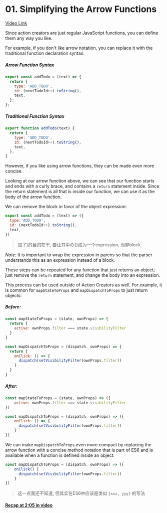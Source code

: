 # 01. Simplifying the Arrow Functions
[Video Link](https://egghead.io/lessons/javascript-redux-simplifying-the-arrow-functions?course=building-react-applications-with-idiomatic-redux)

Since action creators are just regular JavaScript functions, you can define them any way you like.

For example, if you don't like arrow notation, you can replace it with the traditional function declaration syntax:

##### Arrow Function Syntax
``` javascript
export const addTodo = (text) => {
  return {
    type: 'ADD_TODO',
    id: (nextTodoId++).toString(),
    text,
  };
};
```
##### Traditional Function Syntax
``` javascript
export function addTodo(text) {
  return {
    type: 'ADD_TODO',
    id: (nextTodoId++).toString(),
    text,
  };
}
```

However, if you like using arrow functions, they can be made even more concise.


Looking at our arrow function above, we can see that our function starts and ends with a curly brace, and contains a `return` statement inside. Since the return statement is all that is inside our function, we can use it as the body of the arrow function.

We can remove the block in favor of the object expression:
```javascript
export const addTodo = (text) => ({
  type:'ADD_TODO',
  id: (nextTodoId++).toString(),
  text,
})
```

> 加了)的目的在于, 要让其中の{}成为一个expression, 而非block.

*Note:* It is important to wrap the expression in parens so that the parser understands this as an expression instead of a block.

These steps can be repeated for any function that just returns an object; just remove the `return` statement, and change the body into an expression.

This process can be used outside of Action Creators as well. For example, it is common for `mapStateToProps` and `mapDispatchToProps` to just return objects:
##### Before:
```javascript
const mapStateToProps = (state, ownProps) => {
  return {
    active: ownProps.filter === state.visibilityFilter
  }
}

const mapDispatchToProps = (dispatch, ownProps) => {
  return {
    onClick: () => {
      dispatch(setVisibilityFilter(ownProps.filter))
    }
  }
}
```

##### After:
```javascript
const mapStateToProps = (state, ownProps) => ({
    active: ownProps.filter === state.visibilityFilter
})

const mapDispatchToProps = (dispatch, ownProps) => ({
    onClick: () => {
      dispatch(setVisibilityFilter(ownProps.filter))
    }
})
```

We can make `mapDispatchToProps` even more compact by replacing the arrow function with a concise method notation that is part of ES6 and is available when a function is defined inside an object.

```javascript
const mapDispatchToProps = (dispatch, ownProps) => ({
    onClick() {
      dispatch(setVisibilityFilter(ownProps.filter))
    }
})
```

> 这一点我还不知道, 但其实在ES6中应该是类似 `{xxx, yyy}` 的写法

#### [Recap at 2:05 in video](https://egghead.io/lessons/javascript-redux-simplifying-the-arrow-functions?course=building-react-applications-with-idiomatic-redux)
